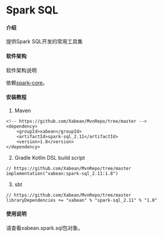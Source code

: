 # Spark SQL

#### 介绍
提供Spark SQL开发的常用工具集

#### 软件架构
软件架构说明

依赖[spark-core](https://github.com/Xabean/MvnRepo/tree/master/xabean/spark-core_2.11)。

#### 安装教程

1. Maven
```
<!-- https://github.com/Xabean/MvnRepo/tree/master -->
<dependency>
    <groupId>xabean</groupId>
    <artifactId>spark-sql_2.11</artifactId>
    <version>1.8</version>
</dependency>
```
2. Gradle Kotlin DSL build script
```
// https://github.com/Xabean/MvnRepo/tree/master
implementation("xabean:spark-sql_2.11:1.8")
```
3. sbt
```
// https://github.com/Xabean/MvnRepo/tree/master
libraryDependencies += "xabean" % "spark-sql_2.11" % "1.8"
```

#### 使用说明

请查看xabean.spark.sql包对象。

